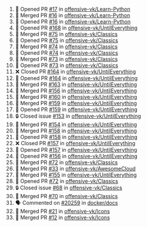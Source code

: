 <!--START_SECTION:activity-->
1. 💪 Opened PR [#17](https://github.com/offensive-vk/Learn-Python/pull/17) in [offensive-vk/Learn-Python](https://github.com/offensive-vk/Learn-Python)
2. 🎉 Merged PR [#16](https://github.com/offensive-vk/Learn-Python/pull/16) in [offensive-vk/Learn-Python](https://github.com/offensive-vk/Learn-Python)
3. 💪 Opened PR [#16](https://github.com/offensive-vk/Learn-Python/pull/16) in [offensive-vk/Learn-Python](https://github.com/offensive-vk/Learn-Python)
4. 💪 Opened PR [#168](https://github.com/offensive-vk/UntilEverything/pull/168) in [offensive-vk/UntilEverything](https://github.com/offensive-vk/UntilEverything)
5. 🎉 Merged PR [#75](https://github.com/offensive-vk/Classics/pull/75) in [offensive-vk/Classics](https://github.com/offensive-vk/Classics)
6. 💪 Opened PR [#75](https://github.com/offensive-vk/Classics/pull/75) in [offensive-vk/Classics](https://github.com/offensive-vk/Classics)
7. 🎉 Merged PR [#74](https://github.com/offensive-vk/Classics/pull/74) in [offensive-vk/Classics](https://github.com/offensive-vk/Classics)
8. 💪 Opened PR [#74](https://github.com/offensive-vk/Classics/pull/74) in [offensive-vk/Classics](https://github.com/offensive-vk/Classics)
9. 🎉 Merged PR [#73](https://github.com/offensive-vk/Classics/pull/73) in [offensive-vk/Classics](https://github.com/offensive-vk/Classics)
10. 💪 Opened PR [#73](https://github.com/offensive-vk/Classics/pull/73) in [offensive-vk/Classics](https://github.com/offensive-vk/Classics)
11. ❌ Closed PR [#164](https://github.com/offensive-vk/UntilEverything/pull/164) in [offensive-vk/UntilEverything](https://github.com/offensive-vk/UntilEverything)
12. 💪 Opened PR [#164](https://github.com/offensive-vk/UntilEverything/pull/164) in [offensive-vk/UntilEverything](https://github.com/offensive-vk/UntilEverything)
13. 🎉 Merged PR [#163](https://github.com/offensive-vk/UntilEverything/pull/163) in [offensive-vk/UntilEverything](https://github.com/offensive-vk/UntilEverything)
14. 🎉 Merged PR [#156](https://github.com/offensive-vk/UntilEverything/pull/156) in [offensive-vk/UntilEverything](https://github.com/offensive-vk/UntilEverything)
15. 🎉 Merged PR [#160](https://github.com/offensive-vk/UntilEverything/pull/160) in [offensive-vk/UntilEverything](https://github.com/offensive-vk/UntilEverything)
16. 🎉 Merged PR [#159](https://github.com/offensive-vk/UntilEverything/pull/159) in [offensive-vk/UntilEverything](https://github.com/offensive-vk/UntilEverything)
17. 💪 Opened PR [#159](https://github.com/offensive-vk/UntilEverything/pull/159) in [offensive-vk/UntilEverything](https://github.com/offensive-vk/UntilEverything)
18. 🔒 Closed issue [#153](https://github.com/offensive-vk/UntilEverything/issues/153) in [offensive-vk/UntilEverything](https://github.com/offensive-vk/UntilEverything)
19. 🎉 Merged PR [#154](https://github.com/offensive-vk/UntilEverything/pull/154) in [offensive-vk/UntilEverything](https://github.com/offensive-vk/UntilEverything)
20. 🎉 Merged PR [#158](https://github.com/offensive-vk/UntilEverything/pull/158) in [offensive-vk/UntilEverything](https://github.com/offensive-vk/UntilEverything)
21. 💪 Opened PR [#158](https://github.com/offensive-vk/UntilEverything/pull/158) in [offensive-vk/UntilEverything](https://github.com/offensive-vk/UntilEverything)
22. ❌ Closed PR [#157](https://github.com/offensive-vk/UntilEverything/pull/157) in [offensive-vk/UntilEverything](https://github.com/offensive-vk/UntilEverything)
23. 💪 Opened PR [#157](https://github.com/offensive-vk/UntilEverything/pull/157) in [offensive-vk/UntilEverything](https://github.com/offensive-vk/UntilEverything)
24. 💪 Opened PR [#156](https://github.com/offensive-vk/UntilEverything/pull/156) in [offensive-vk/UntilEverything](https://github.com/offensive-vk/UntilEverything)
25. 🎉 Merged PR [#72](https://github.com/offensive-vk/Classics/pull/72) in [offensive-vk/Classics](https://github.com/offensive-vk/Classics)
26. 🎉 Merged PR [#33](https://github.com/offensive-vk/AwesomeCloud/pull/33) in [offensive-vk/AwesomeCloud](https://github.com/offensive-vk/AwesomeCloud)
27. 🎉 Merged PR [#155](https://github.com/offensive-vk/UntilEverything/pull/155) in [offensive-vk/UntilEverything](https://github.com/offensive-vk/UntilEverything)
28. 💪 Opened PR [#72](https://github.com/offensive-vk/Classics/pull/72) in [offensive-vk/Classics](https://github.com/offensive-vk/Classics)
29. 🔒 Closed issue [#68](https://github.com/offensive-vk/Classics/issues/68) in [offensive-vk/Classics](https://github.com/offensive-vk/Classics)
30. 🎉 Merged PR [#70](https://github.com/offensive-vk/Classics/pull/70) in [offensive-vk/Classics](https://github.com/offensive-vk/Classics)
31. 🗣 Commented on [#20259](https://github.com/docker/docs/issues/20259) in [docker/docs](https://github.com/docker/docs)
32. 🎉 Merged PR [#21](https://github.com/offensive-vk/Icons/pull/21) in [offensive-vk/Icons](https://github.com/offensive-vk/Icons)
33. 🎉 Merged PR [#12](https://github.com/offensive-vk/Icons/pull/12) in [offensive-vk/Icons](https://github.com/offensive-vk/Icons)
<!--END_SECTION:activity-->
